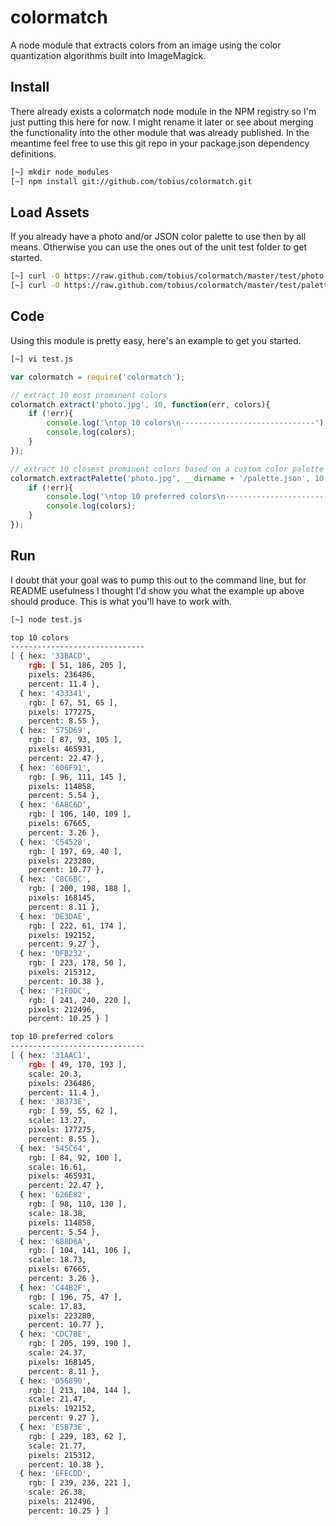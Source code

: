 
# colormatch

A node module that extracts colors from an image using the color quantization algorithms built into ImageMagick.

## Install

There already exists a colormatch node module in the NPM registry so I'm just putting this here for now. I might rename it later or see about merging the functionality into the other module that was already published. In the meantime feel free to use this git repo in your package.json dependency definitions.

``` bash
[~] mkdir node_modules
[~] npm install git://github.com/tobius/colormatch.git
```

## Load Assets

If you already have a photo and/or JSON color palette to use then by all means. Otherwise you can use the ones out of the unit test folder to get started.

``` bash
[~] curl -O https://raw.github.com/tobius/colormatch/master/test/photo.jpg
[~] curl -O https://raw.github.com/tobius/colormatch/master/test/palette.json
```

## Code

Using this module is pretty easy, here's an example to get you started.

``` bash
[~] vi test.js
```

``` javascript
var colormatch = require('colormatch');

// extract 10 most prominent colors
colormatch.extract('photo.jpg', 10, function(err, colors){
    if (!err){
        console.log('\ntop 10 colors\n------------------------------');
        console.log(colors);
    }
});

// extract 10 closest prominent colors based on a custom color palette
colormatch.extractPalette('photo.jpg', __dirname + '/palette.json', 10, function(err, colors){
    if (!err){
        console.log('\ntop 10 preferred colors\n------------------------------');
        console.log(colors);
    }
});
```

## Run

I doubt that your goal was to pump this out to the command line, but for README usefulness I thought I'd show you what the example up above should produce. This is what you'll have to work with.

``` bash
[~] node test.js

top 10 colors
------------------------------
[ { hex: '33BACD',
    rgb: [ 51, 186, 205 ],
    pixels: 236486,
    percent: 11.4 },
  { hex: '433341',
    rgb: [ 67, 51, 65 ],
    pixels: 177275,
    percent: 8.55 },
  { hex: '575D69',
    rgb: [ 87, 93, 105 ],
    pixels: 465931,
    percent: 22.47 },
  { hex: '606F91',
    rgb: [ 96, 111, 145 ],
    pixels: 114858,
    percent: 5.54 },
  { hex: '6A8C6D',
    rgb: [ 106, 140, 109 ],
    pixels: 67665,
    percent: 3.26 },
  { hex: 'C54528',
    rgb: [ 197, 69, 40 ],
    pixels: 223280,
    percent: 10.77 },
  { hex: 'C8C6BC',
    rgb: [ 200, 198, 188 ],
    pixels: 168145,
    percent: 8.11 },
  { hex: 'DE3DAE',
    rgb: [ 222, 61, 174 ],
    pixels: 192152,
    percent: 9.27 },
  { hex: 'DFB232',
    rgb: [ 223, 178, 50 ],
    pixels: 215312,
    percent: 10.38 },
  { hex: 'F1F0DC',
    rgb: [ 241, 240, 220 ],
    pixels: 212496,
    percent: 10.25 } ]

top 10 preferred colors
------------------------------
[ { hex: '31AAC1',
    rgb: [ 49, 170, 193 ],
    scale: 20.3,
    pixels: 236486,
    percent: 11.4 },
  { hex: '3B373E',
    rgb: [ 59, 55, 62 ],
    scale: 13.27,
    pixels: 177275,
    percent: 8.55 },
  { hex: '545C64',
    rgb: [ 84, 92, 100 ],
    scale: 16.61,
    pixels: 465931,
    percent: 22.47 },
  { hex: '626E82',
    rgb: [ 98, 110, 130 ],
    scale: 18.38,
    pixels: 114858,
    percent: 5.54 },
  { hex: '688D6A',
    rgb: [ 104, 141, 106 ],
    scale: 18.73,
    pixels: 67665,
    percent: 3.26 },
  { hex: 'C44B2F',
    rgb: [ 196, 75, 47 ],
    scale: 17.83,
    pixels: 223280,
    percent: 10.77 },
  { hex: 'CDC7BE',
    rgb: [ 205, 199, 190 ],
    scale: 24.37,
    pixels: 168145,
    percent: 8.11 },
  { hex: 'D56890',
    rgb: [ 213, 104, 144 ],
    scale: 21.47,
    pixels: 192152,
    percent: 9.27 },
  { hex: 'E5B73E',
    rgb: [ 229, 183, 62 ],
    scale: 21.77,
    pixels: 215312,
    percent: 10.38 },
  { hex: 'EFECDD',
    rgb: [ 239, 236, 221 ],
    scale: 26.38,
    pixels: 212496,
    percent: 10.25 } ]
```

